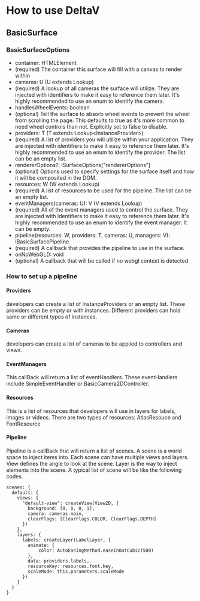 # How to use DeltaV

## BasicSurface

### BasicSurfaceOptions

* container: HTMLElement
* (required) The container this surface will fill with a canvas to render within
* cameras: U (U extends Lookup<Camera>)
* (required) A lookup of all cameras the surface will utilize. They are injected with identifiers to make it easy to reference them later. It's highly recommended to use an enum to identify the camera.
* handlesWheelEvents: boolean
* (optional) Tell the surface to absorb wheel events to prevent the wheel from scrolling the page. This defaults to true as it's more common to need wheel controls than not. Explicitly set to false to disable.
* providers: T (T extends Lookup<InstanceProvider<Instance>>)
* (required) A list of providers you will utilize within your application. They are injected with identifiers to make it easy to reference them later. It's highly recommended to use an enum to identify the provider. The list can be an empty list.
* rendererOptions?: ISurfaceOptions["rendererOptions"]
* (optional) Options used to specify settings for the surface itself and how it will be composited in the DOM.
* resources: W (W extends Lookup<BaseResourceOptions>)
* (required) A list of resources to be used for the pipeline. The list can be an empty list.
* eventManagers(cameras: U): V (V extends Lookup<EventManager>)
* (required) All of the event managers used to control the surface. They are injected with identifiers to make it easy to reference them later. It's highly recommended to use an enum to identify the event manager. It can be empty.
* pipeline(resources: W, providers: T, cameras: U, managers: V): IBasicSurfacePipeline
* (required) A callback that provides the pipeline to use in the surface.
* onNoWebGL(): void
* (optional) A callback that will be called if no webgl context is detected

### How to set up a pipeline

#### Providers

developers can create a list of InstanceProviders or an empty list. These providers can be empty or with instances. Different providers can hold same or different types of instances.

#### Cameras

developers can create a list of cameras to be applied to controllers and views.

#### EventManagers

This callBack will return a list of eventHandlers. These eventHandlers include SimpleEventHandler or BasicCamera2DController.

#### Resources

This is a list of resources that developers will use in layers for labels, images or videos. There are two types of resources: AtlasResouce and FontResource

#### Pipeline

Pipeline is a callBack that will return a list of scenes. A scene is a world space to inject items into. Each scene can have multiple views and layers. View defines the angle to look at the scene. Layer is the way to inject elements into the scene. A typical list of scene will be like the following codes.

```
scenes: {
  default: {
    views: {
      "default-view": createView(View2D, {
        background: [0, 0, 0, 1],
        camera: cameras.main,
        clearFlags: [ClearFlags.COLOR, ClearFlags.DEPTH]
      })
    },
    layers: {
      labels: createLayer(LabelLayer, {
      	animate: {
        	color: AutoEasingMethod.easeInOutCubic(500)
      	},
      	data: providers.labels,
      	resourceKey: resources.font.key,
      	scaleMode: this.parameters.scaleMode
      })
    }
  }
}
```
